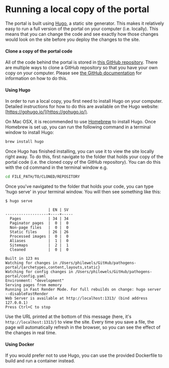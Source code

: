 # Running a local copy of the portal

The portal is built using [Hugo](https://gohugo.io/), a static site generator. This makes it relatively easy to run a full version of the portal on your computer (i.e. locally). This means that you can change the code and see exactly how those changes would look on the site before you deploy the changes to the site.
#### Clone a copy of the portal code

All of the code behind the portal is stored in [this GitHub repository](https://github.com/ScilifelabDataCentre/pathogens-portal). There are multiple ways to clone a GitHub repository so that you have your own copy on your computer. Please see [the GitHub documentation](https://docs.github.com/en/repositories/creating-and-managing-repositories/cloning-a-repository) for information on how to do this.

#### Using Hugo

In order to run a local copy, you first need to install Hugo on your computer. Detailed instructions for how to do this are available on the Hugo website: [https://gohugo.io/](https://gohugo.io/).

On Mac OSX, it is recommended to use [Homebrew](https://brew.sh/) to install Hugo. Once Homebrew is set up, you can run the following command in a terminal window to install Hugo:

```bash
brew install hugo
```

Once Hugo has finished installing, you can use it to view the site locally right away. To do this, first navigate to the folder that holds your copy of the portal code (i.e. the cloned copy of the GitHub repository). You can do this with the cd command in the terminal window e.g.

```bash
cd FILE_PATH/TO/CLONED/REPOSITORY
```

Once you've navigated to the folder that holds your code, you can type 'hugo serve' in your terminal window. You will then see something like this:

```console
$ hugo serve

                   | EN | SV
-------------------+----+-----
  Pages            | 34 | 34
  Paginator pages  |  0 |  0
  Non-page files   |  0 |  0
  Static files     | 26 | 26
  Processed images |  0 |  0
  Aliases          |  1 |  0
  Sitemaps         |  2 |  1
  Cleaned          |  0 |  0

Built in 123 ms
Watching for changes in /Users/philewels/GitHub/pathogens-portal/{archetypes,content,layouts,static}
Watching for config changes in /Users/philewels/GitHub/pathogens-portal/config.yaml
Environment: "development"
Serving pages from memory
Running in Fast Render Mode. For full rebuilds on change: hugo server --disableFastRender
Web Server is available at http://localhost:1313/ (bind address 127.0.0.1)
Press Ctrl+C to stop
```

Use the URL printed at the bottom of this message (here, it's `http://localhost:1313/`) to view the site.
Every time you save a file, the page will automatically refresh in the browser, so you can see the effect of the changes in real time.

#### Using Docker

If you would prefer not to use Hugo, you can use the provided Dockerfile to build and run a container instead.
